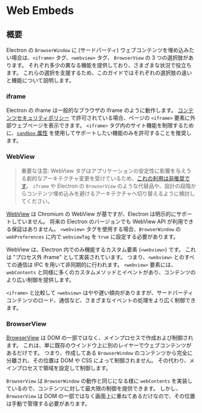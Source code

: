 # Web Embeds

## 概要

Electron の `BrowserWindow` に (サードパーティ) ウェブコンテンツを埋め込みたい場合は、`<iframe>` タグ、`<webview>` タグ、 `BrowserView` の 3 つの選択肢があります。 それぞれ多少の異なる機能を提供しており、さまざまな状況で役立ちます。 これらの選択を支援するため、このガイドではそれぞれの選択肢の違いと機能について説明します。

### iframe

Electron の iframe は一般的なブラウザの iframe のように動作します。 [コンテンツセキュリティポリシー](https://developer.mozilla.org/en-US/docs/Web/HTTP/CSP) で許可されている場合、ページの `<iframe>` 要素に外部ウェブページを表示できます。 `<iframe>` タグ内のサイト機能を制限するために、[`sandbox` 属性](https://developer.mozilla.org/en-US/docs/Web/HTML/Element/iframe#attr-sandbox) を使用してサポートしたい機能のみを許可することを推奨します。

### WebView

> 重要な注意: WebView タグはアプリケーションの安定性に影響を与えうる劇的なアーキテクチャ変更を受けているため、[これの利用は非推奨です](../api/webview-tag.md#warning)。 `iframe` や Electron の `BrowserView` のような代替品や、設計の段階からコンテンツ埋め込みを避けるアーキテクチャへ切り替えるように検討してください。

[WebView](../api/webview-tag.md) は Chromium の WebView が基ですが、Electron は明示的にサポートしていません。 将来の Electron のバージョンでも WebView API が利用できる保証はありません。 `<webview>` タグを使用する場合、`BrowserWindow` の `webPreferences` に内で `webviewTag` を `true` に設定する必要があります。

WebView は、Electron 内でのみ機能するカスタム要素 (`<webview>`) です。 これは "プロセス外 iframe" として実装されています。 つまり、`<webview>` とのすべての通信は IPC を用いて非同期的に行われます。 `<webview>` 要素には、`webContents` と同様に多くのカスタムメソッドとイベントがあり、コンテンツのより広い制御を提供します。

`<iframe>` と比較して `<webview>` はやや遅い傾向がありますが、サードパーティコンテンツのロード、通信など、さまざまなイベントの処理をより広く制御できます。

### BrowserView

[BrowserView](../api/browser-view.md) は DOM の一部ではなく、メインプロセスで作成および制御されます。 これは、単に既存のウインドウ上に別のレイヤーでウェブコンテンツがあるだけです。 つまり、作成してある `BrowserWindow` のコンテンツから完全に分離され、その位置は DOM や CSS によって制御されません。 その代わり、メインプロセスで領域を設定して制御します。

`BrowserView` は `BrowserWindow` の動作と同じになる様に `webContents` を実装しているので、コンテンツに対して最大限の制御を提供できます。 しかし、`BrowserView` は DOM の一部ではなく画面上に重ねてあるだけなので、その位置は手動で管理する必要があります。
